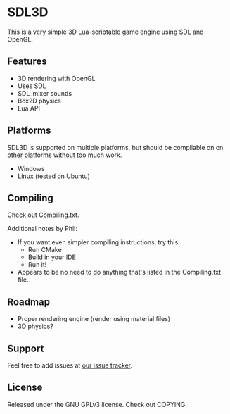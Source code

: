 SDL3D
========

This is a very simple 3D Lua-scriptable game engine using SDL and OpenGL.

Features
--------

- 3D rendering with OpenGL
- Uses SDL
- SDL_mixer sounds
- Box2D physics
- Lua API

Platforms
--------
SDL3D is supported on multiple platforms, but should be compilable on on other platforms without too much work.

- Windows
- Linux (tested on Ubuntu)

Compiling
--------

Check out Compiling.txt.

Additional notes by Phil:
- If you want even simpler compiling instructions, try this:
  - Run CMake
  - Build in your IDE
  - Run it!
- Appears to be no need to do anything that's listed in the Compiling.txt file. 

Roadmap
--------

- Proper rendering engine (render using material files)
- 3D physics?

Support
--------

Feel free to add issues at [our issue tracker](https://github.com/fordcars/SDL3D/issues).

License
--------

Released under the GNU GPLv3 license. Check out COPYING.

